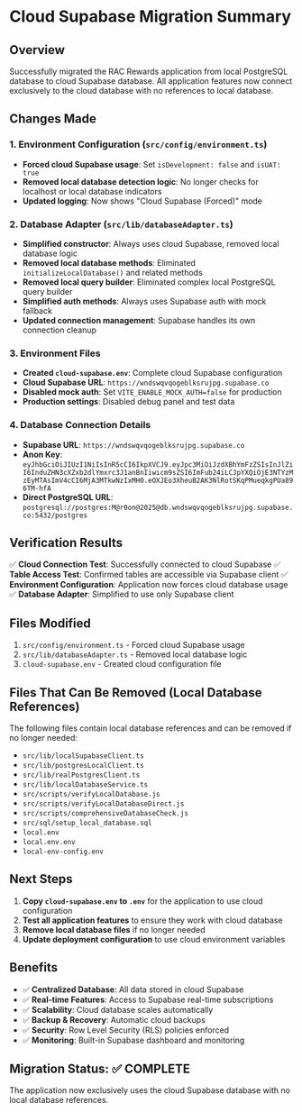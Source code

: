# Cloud Supabase Migration Summary

## Overview
Successfully migrated the RAC Rewards application from local PostgreSQL database to cloud Supabase database. All application features now connect exclusively to the cloud database with no references to local database.

## Changes Made

### 1. Environment Configuration (`src/config/environment.ts`)
- **Forced cloud Supabase usage**: Set `isDevelopment: false` and `isUAT: true`
- **Removed local database detection logic**: No longer checks for localhost or local database indicators
- **Updated logging**: Now shows "Cloud Supabase (Forced)" mode

### 2. Database Adapter (`src/lib/databaseAdapter.ts`)
- **Simplified constructor**: Always uses cloud Supabase, removed local database logic
- **Removed local database methods**: Eliminated `initializeLocalDatabase()` and related methods
- **Removed local query builder**: Eliminated complex local PostgreSQL query builder
- **Simplified auth methods**: Always uses Supabase auth with mock fallback
- **Updated connection management**: Supabase handles its own connection cleanup

### 3. Environment Files
- **Created `cloud-supabase.env`**: Complete cloud Supabase configuration
- **Cloud Supabase URL**: `https://wndswqvqogeblksrujpg.supabase.co`
- **Disabled mock auth**: Set `VITE_ENABLE_MOCK_AUTH=false` for production
- **Production settings**: Disabled debug panel and test data

### 4. Database Connection Details
- **Supabase URL**: `https://wndswqvqogeblksrujpg.supabase.co`
- **Anon Key**: `eyJhbGciOiJIUzI1NiIsInR5cCI6IkpXVCJ9.eyJpc3MiOiJzdXBhYmFzZSIsInJlZiI6InduZHN3cXZxb2dlYmxrc3J1anBnIiwicm9sZSI6ImFub24iLCJpYXQiOjE3NTYzMzEyMTAsImV4cCI6MjA3MTkwNzIxMH0.eOXJEo3XheuB2AK3NlRotSKqPMueqkgPUa896TM-hfA`
- **Direct PostgreSQL URL**: `postgresql://postgres:M@r0on@2025@db.wndswqvqogeblksrujpg.supabase.co:5432/postgres`

## Verification Results
✅ **Cloud Connection Test**: Successfully connected to cloud Supabase
✅ **Table Access Test**: Confirmed tables are accessible via Supabase client
✅ **Environment Configuration**: Application now forces cloud database usage
✅ **Database Adapter**: Simplified to use only Supabase client

## Files Modified
1. `src/config/environment.ts` - Forced cloud Supabase usage
2. `src/lib/databaseAdapter.ts` - Removed local database logic
3. `cloud-supabase.env` - Created cloud configuration file

## Files That Can Be Removed (Local Database References)
The following files contain local database references and can be removed if no longer needed:
- `src/lib/localSupabaseClient.ts`
- `src/lib/postgresLocalClient.ts`
- `src/lib/realPostgresClient.ts`
- `src/lib/localDatabaseService.ts`
- `src/scripts/verifyLocalDatabase.js`
- `src/scripts/verifyLocalDatabaseDirect.js`
- `src/scripts/comprehensiveDatabaseCheck.js`
- `src/sql/setup_local_database.sql`
- `local.env`
- `local.env.env`
- `local-env-config.env`

## Next Steps
1. **Copy `cloud-supabase.env` to `.env`** for the application to use cloud configuration
2. **Test all application features** to ensure they work with cloud database
3. **Remove local database files** if no longer needed
4. **Update deployment configuration** to use cloud environment variables

## Benefits
- ✅ **Centralized Database**: All data stored in cloud Supabase
- ✅ **Real-time Features**: Access to Supabase real-time subscriptions
- ✅ **Scalability**: Cloud database scales automatically
- ✅ **Backup & Recovery**: Automatic cloud backups
- ✅ **Security**: Row Level Security (RLS) policies enforced
- ✅ **Monitoring**: Built-in Supabase dashboard and monitoring

## Migration Status: ✅ COMPLETE
The application now exclusively uses the cloud Supabase database with no local database references.

